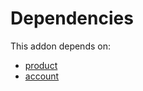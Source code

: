 # Dependencies

This addon depends on:

- [product](https://github.com/bringout/oca-ocb-sale)
- [account](https://github.com/bringout/oca-ocb-accounting)
